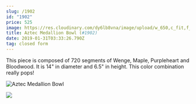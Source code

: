 ```yaml
---
slug: /1902
id: "1902"
price: 525
image: https://res.cloudinary.com/dy6lb8vna/image/upload/w_650,c_fit,f_auto/v1548905382/GB%20Bowlworks%20Gallery/1902d.jpg
title: Aztec Medallion Bowl (#1902)
date: 2019-01-31T03:33:26.790Z
tag: closed form
---
```

This piece is composed of 720 segments of Wenge, Maple, Purpleheart and Bloodwood.  It is 14" in diameter and 6.5" in height. This color combination really pops!

![Aztec Medallion Bowl](https://res.cloudinary.com/dy6lb8vna/image/upload/w_350,c_fit,f_auto/v1548905484/GB%20Bowlworks%20Gallery/1902b.jpg "Aztec Medallion Bowl")

![](https://res.cloudinary.com/dy6lb8vna/image/upload/w_350,c_fit,f_auto/v1549336050/GB%20Bowlworks%20Gallery/IMG_3286.jpg)
